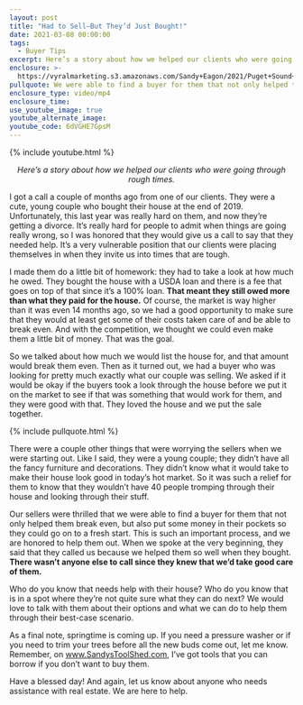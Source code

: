 ```yaml
---
layout: post
title: "Had to Sell—But They’d Just Bought!"
date: 2021-03-08 00:00:00
tags:
  - Buyer Tips
excerpt: Here’s a story about how we helped our clients who were going through rough times.
enclosure: >-
  https://vyralmarketing.s3.amazonaws.com/Sandy+Eagon/2021/Puget+Sound+Real+Estate+Agent_+Meet+Our+New+Agent+Sarah.mp4
pullquote: We were able to find a buyer for them that not only helped them break even, but also put some money in their pockets.
enclosure_type: video/mp4
enclosure_time:
use_youtube_image: true
youtube_alternate_image:
youtube_code: 6dVGHE7GpsM
---
```

{% include youtube.html %}

<p style="text-align: center;"><em>Here’s a story about how we helped our clients who were going through rough times.</em></p>

I got a call a couple of months ago from one of our clients. They were a cute, young couple who bought their house at the end of 2019. Unfortunately, this last year was really hard on them, and now they’re getting a divorce. It’s really hard for people to admit when things are going really wrong, so I was honored that they would give us a call to say that they needed help. It’s a very vulnerable position that our clients were placing themselves in when they invite us into times that are tough.

I made them do a little bit of homework: they had to take a look at how much he owed. They bought the house with a USDA loan and there is a fee that goes on top of that since it’s a 100% loan. **That meant they still owed more than what they paid for the house.** Of course, the market is way higher than it was even 14 months ago, so we had a good opportunity to make sure that they would at least get some of their costs taken care of and be able to break even. And with the competition, we thought we could even make them a little bit of money. That was the goal.

So we talked about how much we would list the house for, and that amount would break them even. Then as it turned out, we had a buyer who was looking for pretty much exactly what our couple was selling. We asked if it would be okay if the buyers took a look through the house before we put it on the market to see if that was something that would work for them, and they were good with that. They loved the house and we put the sale together.

{% include pullquote.html %} 

There were a couple other things that were worrying the sellers when we were starting out. Like I said, they were a young couple; they didn’t have all the fancy furniture and decorations. They didn’t know what it would take to make their house look good in today’s hot market. So it was such a relief for them to know that they wouldn’t have 40 people tromping through their house and looking through their stuff.

Our sellers were thrilled that we were able to find a buyer for them that not only helped them break even, but also put some money in their pockets so they could go on to a fresh start. This is such an important process, and we are honored to help them out. When we spoke at the very beginning, they said that they called us because we helped them so well when they bought. **There wasn’t anyone else to call since they knew that we’d take good care of them.**

Who do you know that needs help with their house? Who do you know that is in a spot where they’re not quite sure what they can do next? We would love to talk with them about their options and what we can do to help them through their best-case scenario.

As a final note, springtime is coming up. If you need a pressure washer or if you need to trim your trees before all the new buds come out, let me know. Remember, on <a href="http://www.SandysToolShed.com" target="_blank">www.SandysToolShed.com</a>, I’ve got tools that you can borrow if you don’t want to buy them.

Have a blessed day! And again, let us know about anyone who needs assistance with real estate. We are here to help.
